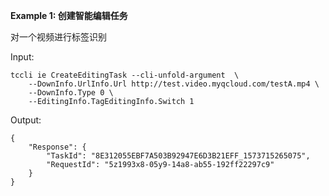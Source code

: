 **Example 1: 创建智能编辑任务**

对一个视频进行标签识别

Input: 

```
tccli ie CreateEditingTask --cli-unfold-argument  \
    --DownInfo.UrlInfo.Url http://test.video.myqcloud.com/testA.mp4 \
    --DownInfo.Type 0 \
    --EditingInfo.TagEditingInfo.Switch 1
```

Output: 
```
{
    "Response": {
        "TaskId": "8E312055EBF7A503B92947E6D3B21EFF_1573715265075",
        "RequestId": "5z1993x8-05y9-14a8-ab55-192ff22297c9"
    }
}
```

